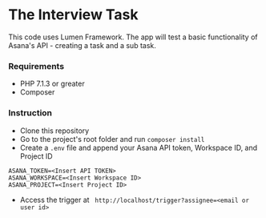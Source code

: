 # The Interview Task
This code uses Lumen Framework. The app will test a basic functionality of Asana's API - creating a task and a sub task.
### Requirements
- PHP 7.1.3 or greater
- Composer
### Instruction
- Clone this repository
- Go to the project's root folder and run ``` composer install ```
- Create a ``` .env ``` file and append your Asana API token, Workspace ID, and Project ID
```
ASANA_TOKEN=<Insert API TOKEN>
ASANA_WORKSPACE=<Insert Workspace ID>
ASANA_PROJECT=<Insert Project ID>
```
- Access the trigger at ``` http://localhost/trigger?assignee=<email or user id>```
